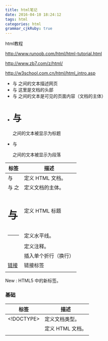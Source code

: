 ```yaml
---
title: html笔记
date: 2016-04-10 18:24:12
tags: html
categories: html
grammar_cjkRuby: true
---
```




html教程

http://www.runoob.com/html/html-tutorial.html

http://www.zb7.com/z/html/

http://w3school.com.cn/html/html_intro.asp



- <html> 与 </html> 之间的文本描述网页
- <head>与 </head> 这里是文档的头部 
- <body> 与 </body> 之间的文本是可见的页面内容（文档的主体）
- <h1> 与 </h1> 之间的文本被显示为标题
- <p> 与 </p> 之间的文本被显示为段落



| 标签                             | 描述          |
| ------------------------------ | ----------- |
| <html> 与 </html>               | 定义 HTML 文档。 |
| <body> 与 </body> 之             | 定义文档的主体。    |
| <h1> 与 </h1>                   | 定义 HTML 标题  |
| <hr>                           | 定义水平线。      |
| <!-->                          | 定义注释。       |
| <br />                         | 插入单个折行（换行）  |
| <a href="default.htm" >链接 </a> | 链接标签        |
|                                |             |



New : HTML5 中的新标签。

### 基础

| 标签           | 描述          |
| ------------ | ----------- |
| <!DOCTYPE>   | 定义文档类型。     |
| <html>       | 定义 HTML 文档。 |
| <title>      | 定义文档的标题。    |
| <body>       | 定义文档的主体。    |
| <h1> to <h6> | 定义 HTML 标题。 |
| <p>          | 定义段落。       |
| <br>         | 定义简单的折行。    |
| <hr>         | 定义水平线。      |
| <!--...-->   | 定义注释。       |



`标题` <h1> 定义最大的标题。<h6> 定义最小的标题。

`HTML 链接`由 <a> 标签定义。链接的地址在 `href` 属性中指定：

```html
<a href="http://www.w3school.com.cn">This is a link</a>
```

更多：http://w3school.com.cn/tags/html_ref_byfunc.asp



**HTML 的 style 属性**

应该避免使用下面这些标签和属性：在 HTML 4 中，有若干的标签和属性是被废弃的

| 标签                  | 描述          |
| ------------------- | ----------- |
| <center>            | 定义居中的内容。    |
| <font> 和 <basefont> | 定义 HTML 字体。 |
| <s> 和 <strike>      | 定义删除线文本     |
| <u>                 | 定义下划线文本     |
| 属性                  | 描述          |
| align               | 定义文本的对齐方式   |
| bgcolor             | 定义背景颜色      |
| color               | 定义文本颜色      |

对于以上这些标签和属性：请使用`样式`代替！



**HTML 颜色名**

HTML 4.0 标准仅支持 `16` 种*颜色名*，它们是：`aqua、black、blue、fuchsia、gray、green、lime、maroon、navy、olive、purple、red、silver、teal、white、yellow`。

PS：如果使用其它颜色的话，就应该使用*十六进制的颜色值*。

http://w3school.com.cn/tags/html_ref_colornames.asp



重要标签

`<!DOCTYPE>` 声明必须是 HTML 文档的第一行，位于 <html> 标签之前。

`<!DOCTYPE>` 声明`不是 HTML` 标签；它是指示 web 浏览器关于页面使用哪个 HTML 版本进行编写的指令。